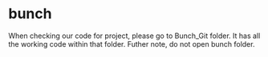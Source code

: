 # bunch
When checking our code for project, please go to Bunch_Git folder. It has all the working code within that folder. Futher note, do not open bunch folder. 
